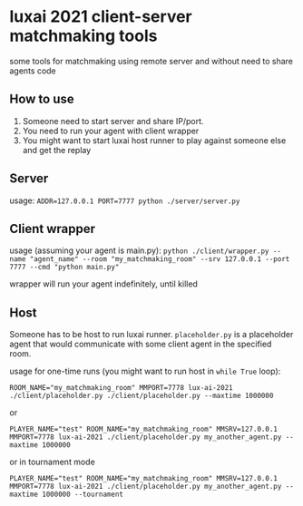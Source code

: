 # luxai 2021 client-server matchmaking tools

some tools for matchmaking using remote server and without need to share agents code

## How to use

1. Someone need to start server and share IP/port.
2. You need to run your agent with client wrapper
3. You might want to start luxai host runner to play against someone else and get the replay


## Server

usage: `ADDR=127.0.0.1 PORT=7777 python ./server/server.py`

## Client wrapper

usage (assuming your agent is main.py): `python ./client/wrapper.py --name "agent_name" --room "my_matchmaking_room" --srv 127.0.0.1 --port 7777 --cmd "python main.py"`

wrapper will run your agent indefinitely, until killed

## Host
Someone has to be host to run luxai runner. `placeholder.py` is a placeholder agent that would communicate with some client agent in the specified room. 

usage for one-time runs (you might want to run host in `while True` loop):
```
ROOM_NAME="my_matchmaking_room" MMPORT=7778 lux-ai-2021 ./client/placeholder.py ./client/placeholder.py --maxtime 1000000
```
or 
```
PLAYER_NAME="test" ROOM_NAME="my_matchmaking_room" MMSRV=127.0.0.1 MMPORT=7778 lux-ai-2021 ./client/placeholder.py my_another_agent.py --maxtime 1000000
```
or in tournament mode
```
PLAYER_NAME="test" ROOM_NAME="my_matchmaking_room" MMSRV=127.0.0.1 MMPORT=7778 lux-ai-2021 ./client/placeholder.py my_another_agent.py --maxtime 1000000 --tournament
```
